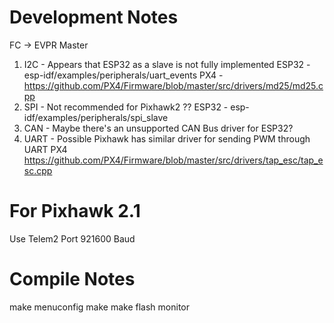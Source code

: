 # Development Notes
FC -> EVPR Master
1) I2C - Appears that ESP32 as a slave is not fully implemented
	ESP32 - esp-idf/examples/peripherals/uart_events
	PX4 - https://github.com/PX4/Firmware/blob/master/src/drivers/md25/md25.cpp
2) SPI - Not recommended for Pixhawk2 ??
	ESP32 - esp-idf/examples/peripherals/spi_slave
3) CAN - Maybe there's an unsupported CAN Bus driver for ESP32?
4) UART - Possible Pixhawk has similar driver for sending PWM through UART
	PX4 https://github.com/PX4/Firmware/blob/master/src/drivers/tap_esc/tap_esc.cpp

# For Pixhawk 2.1
Use Telem2 Port 921600 Baud


# Compile Notes
make menuconfig
make
make flash monitor 
